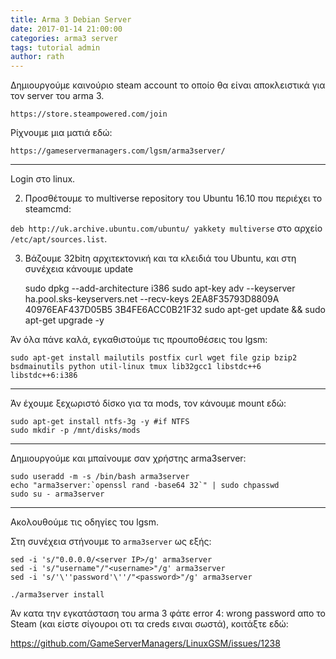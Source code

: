 ```yaml
---
title: Arma 3 Debian Server
date: 2017-01-14 21:00:00
categories: arma3 server
tags: tutorial admin
author: rath
---
```



Δημιουργούμε καινούριο steam account το οποίο θα είναι αποκλειστικά για τον server του arma 3.

```
https://store.steampowered.com/join
```

Ρίχνουμε μια ματιά εδώ:

```
https://gameservermanagers.com/lgsm/arma3server/
```

---

Login στο linux.

2. Προσθέτουμε το multiverse repository του Ubuntu 16.10 που περιέχει το steamcmd:

`deb http://uk.archive.ubuntu.com/ubuntu/ yakkety multiverse` στο αρχείο `/etc/apt/sources.list`.

3. Βάζουμε 32bitη αρχιτεκτονική και τα κλειδιά του Ubuntu, και στη συνέχεια κάνουμε update

    sudo dpkg --add-architecture i386
    sudo apt-key adv --keyserver ha.pool.sks-keyservers.net --recv-keys 2EA8F35793D8809A 40976EAF437D05B5 3B4FE6ACC0B21F32
    sudo apt-get update && sudo apt-get upgrade -y

Άν όλα πάνε καλά, εγκαθιστούμε τις προυποθέσεις του lgsm:

    sudo apt-get install mailutils postfix curl wget file gzip bzip2 bsdmainutils python util-linux tmux lib32gcc1 libstdc++6 libstdc++6:i386

---

Άν έχουμε ξεχωριστό δίσκο για τα mods, τον κάνουμε mount εδώ:



    sudo apt-get install ntfs-3g -y #if NTFS
    sudo mkdir -p /mnt/disks/mods

---

Δημιουργούμε και μπαίνουμε σαν χρήστης arma3server:

    sudo useradd -m -s /bin/bash arma3server
    echo "arma3server:`openssl rand -base64 32`" | sudo chpasswd
    sudo su - arma3server

---



Ακολουθούμε τις οδηγίες του lgsm.

Στη συνέχεια στήνουμε το `arma3server` ως εξής:

    sed -i 's/"0.0.0.0/<server IP>/g' arma3server
    sed -i 's/"username"/"<username>"/g' arma3server
    sed -i 's/'\''password'\''/"<password>"/g' arma3server

    ./arma3server install

Άν κατα την εγκατάσταση του arma 3 φάτε error 4: wrong password απο το Steam (και είστε σίγουροι οτι τα creds ειναι σωστά), κοιτάξτε εδώ:

https://github.com/GameServerManagers/LinuxGSM/issues/1238

